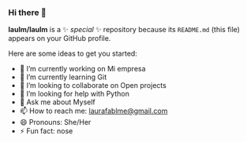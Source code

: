 ### Hi there 👋


**laulm/laulm** is a ✨ _special_ ✨ repository because its `README.md` (this file) appears on your GitHub profile.

Here are some ideas to get you started:

- 🔭 I’m currently working on Mi empresa
- 🌱 I’m currently learning Git
- 👯 I’m looking to collaborate on Open projects
- 🤔 I’m looking for help with Python
- 💬 Ask me about Myself
- 📫 How to reach me: laurafablme@gmail.com
- 😄 Pronouns: She/Her
- ⚡ Fun fact: nose
